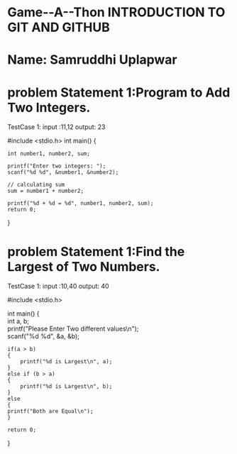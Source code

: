 # Game--A--Thon INTRODUCTION TO GIT AND GITHUB
# Name: Samruddhi Uplapwar
# problem Statement 1:Program to Add Two Integers.
TestCase 1: input :11,12 output: 23
  
  #include <stdio.h>
int main() {    

    int number1, number2, sum;
    
    printf("Enter two integers: ");
    scanf("%d %d", &number1, &number2);

    // calculating sum
    sum = number1 + number2;      
    
    printf("%d + %d = %d", number1, number2, sum);
    return 0;
}


# problem Statement 1:Find the Largest of Two Numbers.
TestCase 1: input :10,40 output: 40 

#include <stdio.h>  
   
int main() {  
    int a, b;  
    printf("Please Enter Two different values\n");  
    scanf("%d %d", &a, &b);  
    
    if(a > b) 
    {
        printf("%d is Largest\n", a);          
    } 
    else if (b > a)
    { 
        printf("%d is Largest\n", b);  
    } 
    else 
    {
	printf("Both are Equal\n");
    }
   
    return 0;  
}

